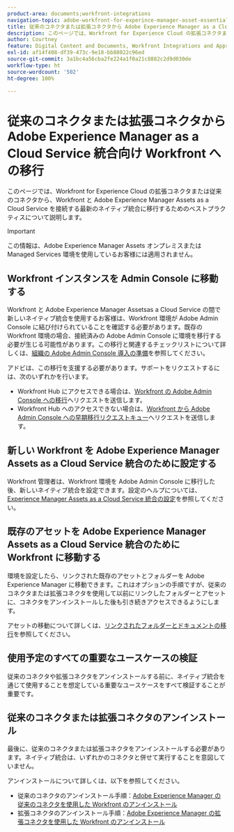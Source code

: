 ```yaml
---
product-area: documents;workfront-integrations
navigation-topic: adobe-workfront-for-experince-manager-asset-essentials
title: 従来のコネクタまたは拡張コネクタから Adobe Experience Manager as a Cloud Service 統合向け Workfront への移行
description: このページでは、Workfront for Experience Cloud の拡張コネクタまたは従来のコネクタから、Workfront と Adobe Experience Manager Assets as a Cloud Service を接続する最新のネイティブ統合に移行するためのベストプラクティスについて説明します。
author: Courtney
feature: Digital Content and Documents, Workfront Integrations and Apps
exl-id: af14f408-df39-473c-9e18-bb88022c96ed
source-git-commit: 3a1bc4a56cba2fe224a1f0a21c8882c2d9d030de
workflow-type: ht
source-wordcount: '502'
ht-degree: 100%

---
```


# 従来のコネクタまたは拡張コネクタから Adobe Experience Manager as a Cloud Service 統合向け Workfront への移行

このページでは、Workfront for Experience Cloud の拡張コネクタまたは従来のコネクタから、Workfront と Adobe Experience Manager Assets as a Cloud Service を接続する最新のネイティブ統合に移行するためのベストプラクティスについて説明します。

>[!IMPORTANT]
>
>この情報は、Adobe Experience Manager Assets オンプレミスまたは Managed Services 環境を使用しているお客様には適用されません。

## Workfront インスタンスを Admin Console に移動する

Workfront と Adobe Experience Manager Assetsas a Cloud Service の間で新しいネイティブ統合を使用するお客様は、Workfront 環境が Adobe Admin Console に結び付けられていることを確認する必要があります。既存の Workfront 環境の場合、接続済みの Adobe Admin Console に環境を移行する必要が生じる可能性があります。この移行と関連するチェックリストについて詳しくは、[組織の Adobe Admin Console 導入の準備](/help/quicksilver/administration-and-setup/adobe-admin-console/prep-for-admin-console.md)を参照してください。

アドビは、この移行を支援する必要があります。サポートをリクエストするには、次のいずれかを行います。

* Workfront Hub にアクセスできる場合は、[Workfront の Adobe Admin Console への移行](https://hub.workfront.com/requests/new?activeTab=tab-new-helpRequest&amp;projectID=629674d500054a38133cf26e01d06a97&amp;path=)へリクエストを送信します。
* Workfront Hub へのアクセスできない場合は、[Workfront から Adobe Admin Console への早期移行リクエストキュー](https://workfront.az1.qualtrics.com/jfe/form/SV_9T5LuHf05JUOPAi)へリクエストを送信します。

## 新しい Workfront を Adobe Experience Manager Assets as a Cloud Service 統合のために設定する

Workfront 管理者は、Workfront 環境を Adobe Admin Console に移行した後、新しいネイティブ統合を設定できます。設定のヘルプについては、[Experience Manager Assets as a Cloud Service 統合の設定](/help/quicksilver/administration-and-setup/configure-integrations/configure-aacs-integration.md)を参照してください。

## 既存のアセットを Adobe Experience Manager Assets as a Cloud Service 統合のために Workfront に移動する

環境を設定したら、リンクされた既存のアセットとフォルダーを Adobe Experience Manager に移動できます。これはオプションの手順ですが、従来のコネクタまたは拡張コネクタを使用して以前にリンクしたフォルダーとアセットに、コネクタをアンインストールした後も引き続きアクセスできるようにします。

アセットの移動について詳しくは、[リンクされたフォルダーとドキュメントの移行](/help/quicksilver/documents/workfront-and-experience-manager-integrations/legacy-enhanced-connector-migration/workfront-document-link-updates.md)を参照してください。

## 使用予定のすべての重要なユースケースの検証

従来のコネクタや拡張コネクタをアンインストールする前に、ネイティブ統合を通じて使用することを想定している重要なユースケースをすべて検証することが重要です。

## 従来のコネクタまたは拡張コネクタのアンインストール

最後に、従来のコネクタまたは拡張コネクタをアンインストールする必要があります。ネイティブ統合は、いずれかのコネクタと併せて実行することを意図していません。

アンインストールについて詳しくは、以下を参照してください。

* 従来のコネクタのアンインストール手順：[Adobe Experience Manager の従来のコネクタを使用した Workfront のアンインストール](/help/quicksilver/documents/workfront-and-experience-manager-integrations/legacy-enhanced-connector-migration/uninstall-legacy-connector.md)
* 拡張コネクタのアンインストール手順：[Adobe Experience Manager の拡張コネクタを使用した Workfront のアンインストール](/help/quicksilver/documents/workfront-and-experience-manager-integrations/legacy-enhanced-connector-migration/uninstall-enhanced-connector.md)
